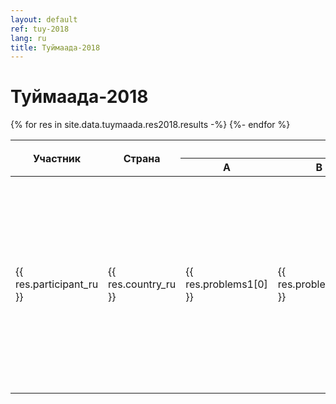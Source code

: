 ```yaml
---
layout: default
ref: tuy-2018
lang: ru
title: Туймаада-2018
---
```

# Туймаада-2018

<table class="table table-bordered">
  <thead>
    <tr>
      <th rowspan="2">Участник</th>
      <th rowspan="2">Страна</th>
      <th colspan="4">День 1</th>
      <th colspan="4">День 2</th>
      <th rowspan="2">Итог</th>
      <th rowspan="2">Место</th>
    </tr>
    <tr>
      <th>A</th>
      <th>B</th>
      <th>C</th>
      <th>D</th>
      <th>E</th>
      <th>F</th>
      <th>G</th>
      <th>H</th>
    </tr>
  </thead>
  <tbody>
    {% for res in site.data.tuymaada.res2018.results -%}
    <tr>
      <td>{{ res.participant_ru }}</td>
      <td>{{ res.country_ru }}</td>
      <td>{{ res.problems1[0] }}</td>
      <td>{{ res.problems1[1] }}</td>
      <td>{{ res.problems1[2] }}</td>
      <td>{{ res.problems1[3] }}</td>
      <td>{{ res.problems2[0] }}</td>
      <td>{{ res.problems2[1] }}</td>
      <td>{{ res.problems2[2] }}</td>
      <td>{{ res.problems2[3] }}</td>
      <td>{{ res.problems1[0] | plus: res.problems1[1] | plus: res.problems1[2] | plus: res.problems1[3] | plus: res.problems2[0] | plus: res.problems2[1] | plus: res.problems2[2] | plus: res.problems2[3] }}</td>
      <td>{{ res.place }}</td>
    </tr>
    {%- endfor %}
  </tbody>
</table>